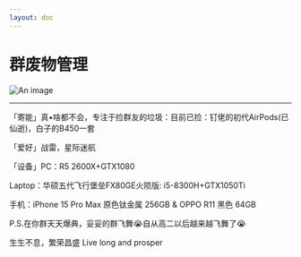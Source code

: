 ```yaml
---
layout: doc
---
```

# 群废物管理
![An image](http://q1.qlogo.cn/g?b=qq&nk=3586963402&s=160)
_________________
「寄能」真•啥都不会，专注于捡群友的垃圾：目前已捡：钉佬的初代AirPods(已仙逝)，白子的B450一套

「爱好」战雷，星际迷航

「设备」PC：R5 2600X+GTX1080 

Laptop：华硕五代飞行堡垒FX80GE火陨版:
i5-8300H+GTX1050Ti

手机：iPhone 15 Pro Max 原色钛金属 256GB
& OPPO R11 黑色 64GB

P.S.在你群天天爆典，妥妥的群飞舞😭自从高二以后越来越飞舞了😭

   生生不息，繁荣昌盛
Live long and prosper

